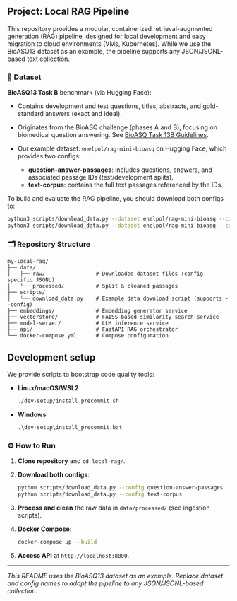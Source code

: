 ## Project: Local RAG Pipeline

This repository provides a modular, containerized retrieval-augmented generation (RAG) pipeline, designed for local development and easy migration to cloud environments (VMs, Kubernetes). While we use the BioASQ13 dataset as an example, the pipeline supports any JSON/JSONL-based text collection.

### 📖 Dataset

**BioASQ13 Task B** benchmark (via Hugging Face):

- Contains development and test questions, titles, abstracts, and gold-standard answers (exact and ideal).
- Originates from the BioASQ challenge (phases A and B), focusing on biomedical question answering. See [BioASQ Task 13B Guidelines](http://bioasq.org).
- Our example dataset: `enelpol/rag-mini-bioasq` on Hugging Face, which provides two configs:

  - **question-answer-passages**: includes questions, answers, and associated passage IDs (test/development splits).
  - **text-corpus**: contains the full text passages referenced by the IDs.

To build and evaluate the RAG pipeline, you should download both configs to:

```bash
python3 scripts/download_data.py --dataset enelpol/rag-mini-bioasq --config question-answer-passages
python3 scripts/download_data.py --dataset enelpol/rag-mini-bioasq --config text-corpus
```

### 🗂️ Repository Structure

```
my-local-rag/
├── data/
│   ├── raw/                # Downloaded dataset files (config-specific JSONL)
│   └── processed/          # Split & cleaned passages
├── scripts/
│   └── download_data.py    # Example data download script (supports --config)
├── embeddings/             # Embedding generator service
├── vectorstore/            # FAISS-based similarity search service
├── model-server/           # LLM inference service
├── api/                    # FastAPI RAG orchestrator
└── docker-compose.yml      # Compose configuration
```

## Development setup

We provide scripts to bootstrap code quality tools:

- **Linux/macOS/WSL2**
  ```bash
  ./dev-setup/install_precommit.sh
  ```
- **Windows**
  ```bat
  .\dev-setup\install_precommit.bat
  ```

### ⚙️ How to Run

1. **Clone repository** and `cd local-rag/`.
2. **Download both configs**:

   ```bash
   python scripts/download_data.py --config question-answer-passages
   python scripts/download_data.py --config text-corpus
   ```

3. **Process and clean** the raw data in `data/processed/` (see ingestion scripts).
4. **Docker Compose**:

   ```bash
   docker-compose up --build
   ```

5. **Access API** at `http://localhost:8000`.

---

_This README uses the BioASQ13 dataset as an example. Replace dataset and config names to adapt the pipeline to any JSON/JSONL-based collection._
